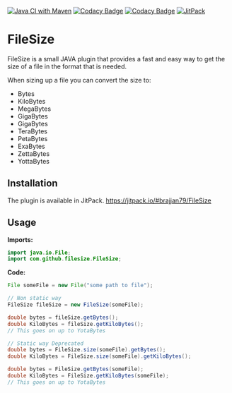[![Java CI with Maven](https://github.com/brajjan79/FileSize/actions/workflows/maven.yml/badge.svg)](https://github.com/brajjan79/FileSize/actions/workflows/maven.yml)
[![Codacy Badge](https://app.codacy.com/project/badge/Grade/c866c4f4c44c4ea8bf539031c235a8a3)](https://app.codacy.com/gh/brajjan79/FileSize/dashboard?utm_source=gh&utm_medium=referral&utm_content=&utm_campaign=Badge_grade)
[![Codacy Badge](https://app.codacy.com/project/badge/Coverage/c866c4f4c44c4ea8bf539031c235a8a3)](https://app.codacy.com/gh/brajjan79/FileSize/dashboard?utm_source=gh&utm_medium=referral&utm_content=&utm_campaign=Badge_coverage)
[![JitPack](https://jitpack.io/v/brajjan79/FileSize.svg)](https://jitpack.io/#brajjan79/FileSize)

# FileSize
FileSize is a small JAVA plugin that provides a fast and easy way to get the size of a file in the format that is needed.

When sizing up a file you can convert the size to:
*   Bytes
*   KiloBytes
*   MegaBytes
*   GigaBytes
*   GigaBytes
*   TeraBytes
*   PetaBytes
*   ExaBytes
*   ZettaBytes
*   YottaBytes

## Installation

The plugin is available in JitPack.
https://jitpack.io/#brajjan79/FileSize

## Usage

**Imports:**
```JAVA
import java.io.File;
import com.github.filesize.FileSize;
```

**Code:**
```JAVA
File someFile = new File("some path to file");

// Non static way
FileSize fileSize = new FileSize(someFile);

double bytes = fileSize.getBytes();
double KiloBytes = fileSize.getKiloBytes();
// This goes on up to YotaBytes

// Static way Deprecated
double bytes = FileSize.size(someFile).getBytes();
double KiloBytes = FileSize.size(someFile).getKiloBytes();

double bytes = FileSize.getBytes(someFile);
double KiloBytes = FileSize.getKiloBytes(someFile);
// This goes on up to YotaBytes
```
